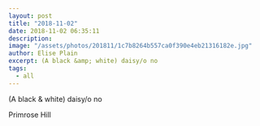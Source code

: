 ```yaml
---
layout: post
title: "2018-11-02"
date: 2018-11-02 06:35:11
description: 
image: "/assets/photos/201811/1c7b8264b557ca0f390e4eb21316182e.jpg"
author: Elise Plain
excerpt: (A black &amp; white) daisy/o no
tags: 
  - all
---
```


(A black &amp; white) daisy/o no
<p></p>
Primrose Hill